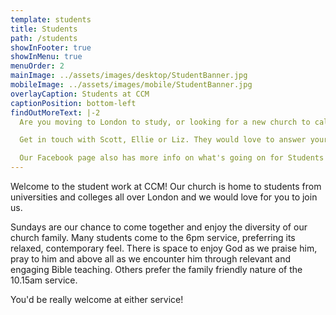 ```yaml
---
template: students
title: Students
path: /students
showInFooter: true
showInMenu: true
menuOrder: 2
mainImage: ../assets/images/desktop/StudentBanner.jpg
mobileImage: ../assets/images/mobile/StudentBanner.jpg
overlayCaption: Students at CCM
captionPosition: bottom-left
findOutMoreText: |-2
  Are you moving to London to study, or looking for a new church to call home?

  Get in touch with Scott, Ellie or Liz. They would love to answer your questions and welcome you at a Sunday service or midweek group.

  Our Facebook page also has more info on what's going on for Students at CCM.
---
```

Welcome to the student work at CCM! Our church is home to students from universities and colleges all over London and we would love for you to join us.

Sundays are our chance to come together and enjoy the diversity of our church family. Many students come to the 6pm service, preferring its relaxed, contemporary feel. There is space to enjoy God as we praise him, pray to him and above all as we encounter him through relevant and engaging Bible teaching. Others prefer the family friendly nature of the 10.15am service.

You'd be really welcome at either service!

